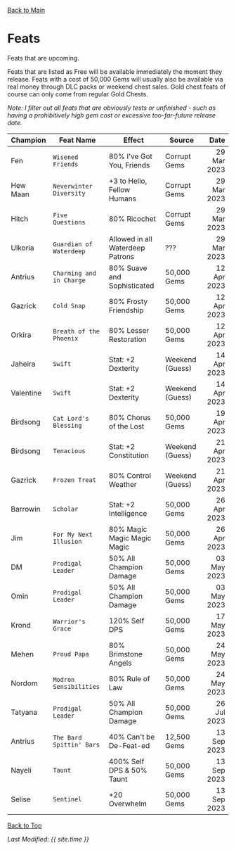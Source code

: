 [Back to Main](index.md)

# Feats

Feats that are upcoming.

Feats that are listed as Free will be available immediately the moment they release. Feats with a cost of 50,000 Gems will usually also be available via real money through DLC packs or weekend chest sales. Gold chest feats of course can only come from regular Gold Chests.

*Note: I filter out all feats that are obviously tests or unfinished - such as having a prohibitively high gem cost or excessive too-far-future release date.*

| Champion | Feat Name | Effect | Source | Date |
|---|---|---|---|--:|
| Fen | `Wisened Friends` | 80% I've Got You, Friends | Corrupt Gems | 29 Mar 2023 |
| Hew Maan | `Neverwinter Diversity` | +3 to Hello, Fellow Humans | Corrupt Gems | 29 Mar 2023 |
| Hitch | `Five Questions` | 80% Ricochet | Corrupt Gems | 29 Mar 2023 |
| Ulkoria | `Guardian of Waterdeep` | Allowed in all Waterdeep Patrons | ??? | 29 Mar 2023 |
| Antrius | `Charming and in Charge` | 80% Suave and Sophisticated | 50,000 Gems | 12 Apr 2023 |
| Gazrick | `Cold Snap` | 80% Frosty Friendship | 50,000 Gems | 12 Apr 2023 |
| Orkira | `Breath of the Phoenix` | 80% Lesser Restoration | 50,000 Gems | 12 Apr 2023 |
| Jaheira | `Swift` | Stat: +2 Dexterity | Weekend (Guess) | 14 Apr 2023 |
| Valentine | `Swift` | Stat: +2 Dexterity | Weekend (Guess) | 14 Apr 2023 |
| Birdsong | `Cat Lord's Blessing` | 80% Chorus of the Lost | 50,000 Gems | 19 Apr 2023 |
| Birdsong | `Tenacious` | Stat: +2 Constitution | Weekend (Guess) | 21 Apr 2023 |
| Gazrick | `Frozen Treat` | 80% Control Weather | Weekend (Guess) | 21 Apr 2023 |
| Barrowin | `Scholar` | Stat: +2 Intelligence | 50,000 Gems | 26 Apr 2023 |
| Jim | `For My Next Illusion` | 80% Magic Magic Magic Magic | 50,000 Gems | 26 Apr 2023 |
| DM | `Prodigal Leader` | 50% All Champion Damage | 50,000 Gems | 03 May 2023 |
| Omin | `Prodigal Leader` | 50% All Champion Damage | 50,000 Gems | 03 May 2023 |
| Krond | `Warrior's Grace` | 120% Self DPS | 50,000 Gems | 17 May 2023 |
| Mehen | `Proud Papa` | 80% Brimstone Angels | 50,000 Gems | 24 May 2023 |
| Nordom | `Modron Sensibilities` | 80% Rule of Law | 50,000 Gems | 24 May 2023 |
| Tatyana | `Prodigal Leader` | 50% All Champion Damage | 50,000 Gems | 26 Jul 2023 |
| Antrius | `The Bard Spittin' Bars` | 40% Can't be De-Feat-ed | 12,500 Gems | 13 Sep 2023 |
| Nayeli | `Taunt` | 400% Self DPS & 50% Taunt | 50,000 Gems | 13 Sep 2023 |
| Selise | `Sentinel` | +20 Overwhelm | 50,000 Gems | 13 Sep 2023 |

[Back to Top](#top)

*Last Modified: {{ site.time }}*